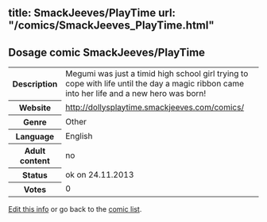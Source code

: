 title: SmackJeeves/PlayTime
url: "/comics/SmackJeeves_PlayTime.html"
---
Dosage comic SmackJeeves/PlayTime
-----------------------------------------

<p id="msg"></p>
<script type="text/javascript">
if (window.location.search === '?edit_info_mail=sent_ok') {
  var elem = document.getElementById("msg");
  elem.innerHTML = 'Edited information sucessfully sent for review, which is usually done daily. Thanks!';
  elem.className = 'ok';
}
</script>
<table class="comicinfo">
<tr>
<th>Description</th><td>Megumi was just a timid high school girl trying to cope with life until the day a magic ribbon came into her life and a new hero was born!</td>
</tr>
<tr>
<th>Website</th><td><a href="http://dollysplaytime.smackjeeves.com/comics/">http://dollysplaytime.smackjeeves.com/comics/</a></td>
</tr>
<tr>
<th>Genre</th><td>Other</td>
</tr>
<tr>
<th>Language</th><td>English</td>
</tr>
<tr>
<th>Adult content</th><td>no</td>
</tr>
<tr>
<th>Status</th><td>ok on 24.11.2013</td>
</tr>
<tr>
<th>Votes</th><td>0</td>
</tr>
</table>

[Edit this info](SmackJeeves_PlayTime_edit.html) or go back to the [comic list](../comic-index.html).
